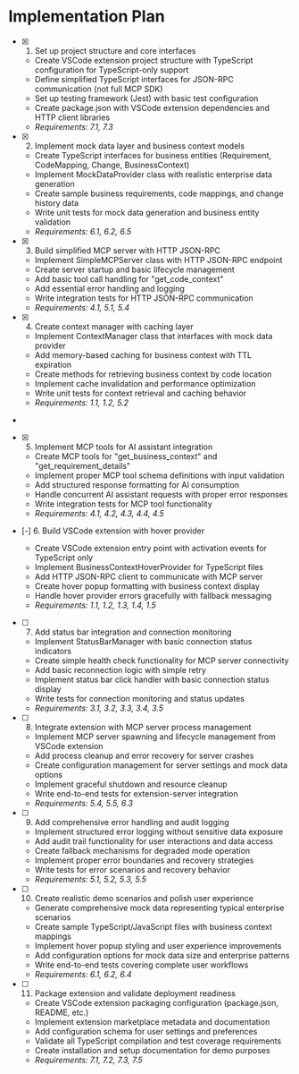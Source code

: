 # Implementation Plan

- [x] 1. Set up project structure and core interfaces

  - Create VSCode extension project structure with TypeScript configuration for TypeScript-only support
  - Define simplified TypeScript interfaces for JSON-RPC communication (not full MCP SDK)
  - Set up testing framework (Jest) with basic test configuration
  - Create package.json with VSCode extension dependencies and HTTP client libraries
  - _Requirements: 7.1, 7.3_

- [x] 2. Implement mock data layer and business context models

  - Create TypeScript interfaces for business entities (Requirement, CodeMapping, Change, BusinessContext)
  - Implement MockDataProvider class with realistic enterprise data generation
  - Create sample business requirements, code mappings, and change history data
  - Write unit tests for mock data generation and business entity validation
  - _Requirements: 6.1, 6.2, 6.5_

- [x] 3. Build simplified MCP server with HTTP JSON-RPC

  - Implement SimpleMCPServer class with HTTP JSON-RPC endpoint
  - Create server startup and basic lifecycle management
  - Add basic tool call handling for "get_code_context"
  - Add essential error handling and logging
  - Write integration tests for HTTP JSON-RPC communication
  - _Requirements: 4.1, 5.1, 5.4_

- [x] 4. Create context manager with caching layer

  - Implement ContextManager class that interfaces with mock data provider
  - Add memory-based caching for business context with TTL expiration
  - Create methods for retrieving business context by code location
  - Implement cache invalidation and performance optimization
  - Write unit tests for context retrieval and caching behavior
  - _Requirements: 1.1, 1.2, 5.2_

-

- [x] 5. Implement MCP tools for AI assistant integration

  - Create MCP tools for "get_business_context" and "get_requirement_details"
  - Implement proper MCP tool schema definitions with input validation
  - Add structured response formatting for AI consumption
  - Handle concurrent AI assistant requests with proper error responses
  - Write integration tests for MCP tool functionality
  - _Requirements: 4.1, 4.2, 4.3, 4.4, 4.5_

- [-] 6. Build VSCode extension with hover provider

  - Create VSCode extension entry point with activation events for TypeScript only
  - Implement BusinessContextHoverProvider for TypeScript files
  - Add HTTP JSON-RPC client to communicate with MCP server
  - Create hover popup formatting with business context display
  - Handle hover provider errors gracefully with fallback messaging
  - _Requirements: 1.1, 1.2, 1.3, 1.4, 1.5_

- [ ] 7. Add status bar integration and connection monitoring

  - Implement StatusBarManager with basic connection status indicators
  - Create simple health check functionality for MCP server connectivity
  - Add basic reconnection logic with simple retry
  - Implement status bar click handler with basic connection status display
  - Write tests for connection monitoring and status updates
  - _Requirements: 3.1, 3.2, 3.3, 3.4, 3.5_

- [ ] 8. Integrate extension with MCP server process management

  - Implement MCP server spawning and lifecycle management from VSCode extension
  - Add process cleanup and error recovery for server crashes
  - Create configuration management for server settings and mock data options
  - Implement graceful shutdown and resource cleanup
  - Write end-to-end tests for extension-server integration
  - _Requirements: 5.4, 5.5, 6.3_

- [ ] 9. Add comprehensive error handling and audit logging

  - Implement structured error logging without sensitive data exposure
  - Add audit trail functionality for user interactions and data access
  - Create fallback mechanisms for degraded mode operation
  - Implement proper error boundaries and recovery strategies
  - Write tests for error scenarios and recovery behavior
  - _Requirements: 5.1, 5.2, 5.3, 5.5_

- [ ] 10. Create realistic demo scenarios and polish user experience

  - Generate comprehensive mock data representing typical enterprise scenarios
  - Create sample TypeScript/JavaScript files with business context mappings
  - Implement hover popup styling and user experience improvements
  - Add configuration options for mock data size and enterprise patterns
  - Write end-to-end tests covering complete user workflows
  - _Requirements: 6.1, 6.2, 6.4_

- [ ] 11. Package extension and validate deployment readiness
  - Create VSCode extension packaging configuration (package.json, README, etc.)
  - Implement extension marketplace metadata and documentation
  - Add configuration schema for user settings and preferences
  - Validate all TypeScript compilation and test coverage requirements
  - Create installation and setup documentation for demo purposes
  - _Requirements: 7.1, 7.2, 7.3, 7.5_
